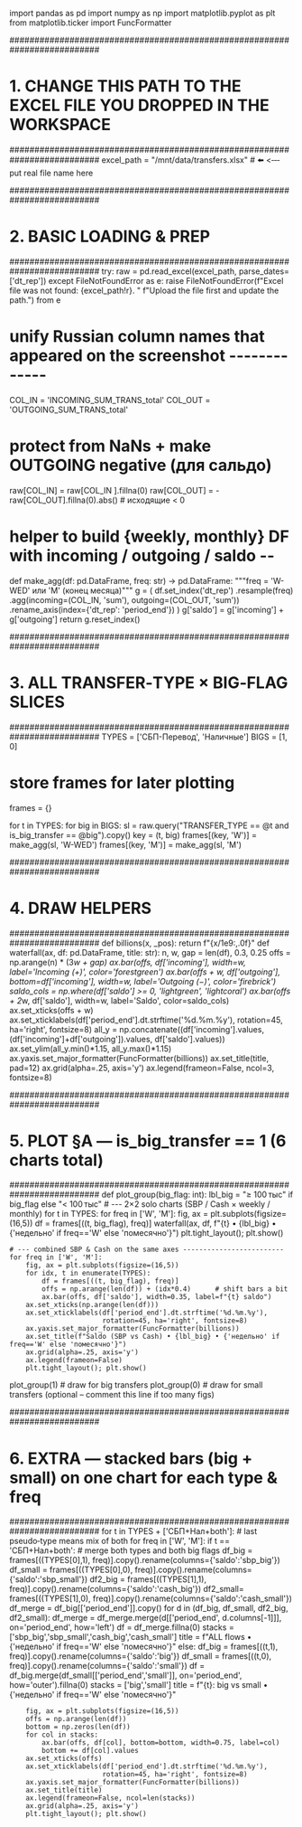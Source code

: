 import pandas as pd
import numpy as np
import matplotlib.pyplot as plt
from matplotlib.ticker import FuncFormatter

##########################################################################
# 1. CHANGE THIS PATH TO THE EXCEL FILE YOU DROPPED IN THE WORKSPACE
##########################################################################
excel_path = "/mnt/data/transfers.xlsx"   # ⬅️  <‑‑‑ put real file name here

##########################################################################
# 2. BASIC LOADING & PREP                                                  
##########################################################################
try:
    raw = pd.read_excel(excel_path, parse_dates=['dt_rep'])
except FileNotFoundError as e:
    raise FileNotFoundError(f"Excel file was not found: {excel_path!r}. "
                            f"Upload the file first and update the path.") from e

# unify Russian column names that appeared on the screenshot -------------
COL_IN  = 'INCOMING_SUM_TRANS_total'
COL_OUT = 'OUTGOING_SUM_TRANS_total'

# protect from NaNs + make OUTGOING negative (для сальдо)
raw[COL_IN]  = raw[COL_IN ].fillna(0)
raw[COL_OUT] = -raw[COL_OUT].fillna(0).abs()   # исходящие < 0

# helper to build {weekly, monthly} DF with incoming / outgoing / saldo --
def make_agg(df: pd.DataFrame, freq: str) -> pd.DataFrame:
    """freq = 'W-WED' или 'M' (конец месяца)"""
    g = (
        df.set_index('dt_rep')
          .resample(freq)
          .agg(incoming=(COL_IN,  'sum'),
               outgoing=(COL_OUT, 'sum'))
          .rename_axis(index={'dt_rep': 'period_end'})
    )
    g['saldo'] = g['incoming'] + g['outgoing']
    return g.reset_index()

##########################################################################
# 3. ALL TRANSFER‑TYPE × BIG‑FLAG SLICES                                   
##########################################################################
TYPES = ['СБП-Перевод', 'Наличные']
BIGS  = [1, 0]

# store frames for later plotting
frames = {}

for t in TYPES:
    for big in BIGS:
        sl = raw.query("TRANSFER_TYPE == @t and is_big_transfer == @big").copy()
        key = (t, big)
        frames[(key, 'W')] = make_agg(sl, 'W-WED')
        frames[(key, 'M')] = make_agg(sl, 'M')

##########################################################################
# 4. DRAW HELPERS                                                          
##########################################################################
def billions(x, _pos):
    return f"{x/1e9:,.0f}"
def waterfall(ax, df: pd.DataFrame, title: str):
    n, w, gap = len(df), 0.3, 0.25
    offs = np.arange(n) * (3*w + gap)
    ax.bar(offs,           df['incoming'],                 width=w, label='Incoming (+)',  color='forestgreen')
    ax.bar(offs + w,       df['outgoing'], bottom=df['incoming'],
           width=w, label='Outgoing (−)',  color='firebrick')
    saldo_cols = np.where(df['saldo'] >= 0, 'lightgreen', 'lightcoral')
    ax.bar(offs + 2*w,     df['saldo'],                     width=w, label='Saldo',        color=saldo_cols)
    ax.set_xticks(offs + w)
    ax.set_xticklabels(df['period_end'].dt.strftime('%d.%m.%y'), rotation=45, ha='right', fontsize=8)
    all_y = np.concatenate((df['incoming'].values,
                            (df['incoming']+df['outgoing']).values,
                            df['saldo'].values))
    ax.set_ylim(all_y.min()*1.15, all_y.max()*1.15)
    ax.yaxis.set_major_formatter(FuncFormatter(billions))
    ax.set_title(title, pad=12)
    ax.grid(alpha=.25, axis='y')
    ax.legend(frameon=False, ncol=3, fontsize=8)

##########################################################################
# 5. PLOT §A — is_big_transfer == 1  (6 charts total)                      
##########################################################################
def plot_group(big_flag: int):
    lbl_big = "≥ 100 тыс" if big_flag else "< 100 тыс"
    # --- 2×2 solo charts (SBP / Cash  ×  weekly / monthly)
    for t in TYPES:
        for freq in ['W', 'M']:
            fig, ax = plt.subplots(figsize=(16,5))
            df = frames[((t, big_flag), freq)]
            waterfall(ax, df, f"{t} • {lbl_big} • {'недельно' if freq=='W' else 'помесячно'}")
            plt.tight_layout(); plt.show()

    # --- combined SBP & Cash on the same axes -------------------------
    for freq in ['W', 'M']:
        fig, ax = plt.subplots(figsize=(16,5))
        for idx, t in enumerate(TYPES):
            df = frames[((t, big_flag), freq)]
            offs = np.arange(len(df)) + (idx*0.4)      # shift bars a bit
            ax.bar(offs, df['saldo'], width=0.35, label=f"{t} saldo")
        ax.set_xticks(np.arange(len(df)))
        ax.set_xticklabels(df['period_end'].dt.strftime('%d.%m.%y'),
                           rotation=45, ha='right', fontsize=8)
        ax.yaxis.set_major_formatter(FuncFormatter(billions))
        ax.set_title(f"Saldo (SBP vs Cash) • {lbl_big} • {'недельно' if freq=='W' else 'помесячно'}")
        ax.grid(alpha=.25, axis='y')
        ax.legend(frameon=False)
        plt.tight_layout(); plt.show()

plot_group(1)   # draw for big transfers
plot_group(0)   # draw for small transfers (optional – comment this line if too many figs)

##########################################################################
# 6. EXTRA — stacked bars (big + small) on one chart for each type & freq  
##########################################################################
for t in TYPES + ['СБП+Нал+both']:   # last pseudo‑type means mix of both
    for freq in ['W', 'M']:
        if t == 'СБП+Нал+both':
            # merge both types and both big flags
            df_big   = frames[((TYPES[0],1), freq)].copy().rename(columns={'saldo':'sbp_big'})
            df_small = frames[((TYPES[0],0), freq)].copy().rename(columns={'saldo':'sbp_small'})
            df2_big  = frames[((TYPES[1],1), freq)].copy().rename(columns={'saldo':'cash_big'})
            df2_small= frames[((TYPES[1],0), freq)].copy().rename(columns={'saldo':'cash_small'})
            df_merge = df_big[['period_end']].copy()
            for d in (df_big, df_small, df2_big, df2_small):
                df_merge = df_merge.merge(d[['period_end', d.columns[-1]]], on='period_end', how='left')
            df = df_merge.fillna(0)
            stacks = ['sbp_big','sbp_small','cash_big','cash_small']
            title  = f"ALL flows • {'недельно' if freq=='W' else 'помесячно'}"
        else:
            df_big   = frames[((t,1), freq)].copy().rename(columns={'saldo':'big'})
            df_small = frames[((t,0), freq)].copy().rename(columns={'saldo':'small'})
            df = df_big.merge(df_small[['period_end','small']], on='period_end', how='outer').fillna(0)
            stacks = ['big','small']
            title  = f"{t}: big vs small • {'недельно' if freq=='W' else 'помесячно'}"

        fig, ax = plt.subplots(figsize=(16,5))
        offs = np.arange(len(df))
        bottom = np.zeros(len(df))
        for col in stacks:
            ax.bar(offs, df[col], bottom=bottom, width=0.75, label=col)
            bottom += df[col].values
        ax.set_xticks(offs)
        ax.set_xticklabels(df['period_end'].dt.strftime('%d.%m.%y'),
                           rotation=45, ha='right', fontsize=8)
        ax.yaxis.set_major_formatter(FuncFormatter(billions))
        ax.set_title(title)
        ax.legend(frameon=False, ncol=len(stacks))
        ax.grid(alpha=.25, axis='y')
        plt.tight_layout(); plt.show()
